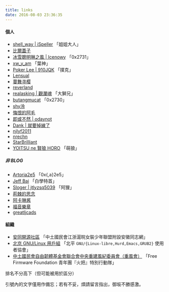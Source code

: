 ```yaml
---
title: links
date: 2016-08-03 23:36:35
---
```


#### 個人
* [shell_way | iSpeller](http://arondight.me/) 「姐姐大人」
* [比爾蓋子](https://biergaizi.info/)
* [冰雪聰明琳之風 | Icenowy](http://www.icenowy.tk/) 「0x2731」
* [xw_y_am](http://web.xwyam.info/blog) 「葉神」
* [Poker Lee | 910JQK](http://poker-lee.xyz/)  「撲克」
* [Lensual](https://lensual.dreamerstudio.net/blog/)
* [蔓舞寻樱](https://emiria.io/)
* [reverland](http://reverland.org/)
* [realasking | 觀瀾魂](http://realasking.github.io/index.html) 「大獅兄」
* [butangmucat](https://www.tombu.info/) 「0x2730」
* [shy泠](https://shyling.com/)
* [悔恨的阿毛](http://blog.winkidney.com/)
* [即或不然 | odaynot](http://ishell.me/)
* [Dank | 就要掉線了](http://danknest.org/)
* [njlyf2011](http://www.njlyf2011.cn/)
* [nrechn](https://nrechn.de/)
* [StarBrilliant](https://m13253.blogspot.com/)
* [YOITSU ne 賢狼 HORO](https://blog.yoitsu.moe) 「萌狼」
##### 非 BLOG
* [Artoria2e5](https://about.me/Arthur2e5) 「0x{,a}2e5」
* [Jeff Bai](https://about.me/mingcongbai) 「白學特首」
* [Sloger | jtlyzsq5039](http://blog.sloger.info/) 「阿狸」
* [荊棘的思念](http://lovearia.me/)
* [阿卡琳酱](http://2dango.com/)
* [福音樂章](http://fyyz.me/)
* [greatljcads](http://ljcads.com/)


#### 組織
* [安同開源社區](https://aosc.io) 「中土國民會江浙滬皖女裝少年聯盟附設安徽同志網」
* [北京 GNU/Linux 用戶組](https://beijinglug.club/) 「北平 `GNU/{Linux-libre,Hurd,Emacs,GRUB2}` 使用者協會」
* [中土國民會自由韌體基金會聯合會中央重建風紀委員會（重風會）](https://blog-netarmy.rhcloud.com) 「Free Firmware Foundation 青年團『火把』特別行動隊」

排名不分高下（但可能被用於區分）

引號內的文字僅用作備忘；若有不妥，煩請留言指出，御坂不勝感激。

